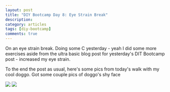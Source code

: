 ```yaml
---
layout: post
title: "DIY Bootcamp Day 8: Eye Strain Break"
description: 
category: articles
tags: [diy-bootcamp]
comments: true
---
```


On an eye strain break. Doing some C yesterday - yeah I did some more exercises aside from the ultra basic blog post for yesterday's DIT Bootcamp post - increased my eye strain.


To the end the post as usual, here's some pics from today's walk with my cool doggo. Got some couple pics of doggo's shy face
<!-- more -->

<img src="https://lh3.googleusercontent.com/pw/ACtC-3dMvvLz6Aqnd4PHHhC_XPFn01sJV7Y9ZxUfCzyrya8WyZnCejbmFcSXBak9bvQ3T_vLr4-rxuVztVnW6cyAnz9RU7b2cqeUYS6U9c0fD7lVBOQzWWyXSRyJFrXiBm7EgFe_tcgVoMjdWcj7lxLrz1WO=w1856-h1392-no?authuser=0">

<img src="https://lh3.googleusercontent.com/pw/ACtC-3e88X8ebYQgTy_0e7GJ8N-CLA4ymkGI2m5zHLZf2Kt6809lsbUKQ5h9G4O4Gmy-KeAj1N2mrYk5tnCUDr5iftKXyvrqRBCbKvq949lEJ5W5AYVMHgVYpeA0JYKXayveWIxj2q82gcV6OxTPBGzeR4_k=w1856-h1392-no?authuser=0">
